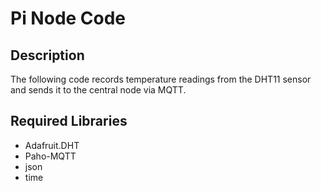 # Pi Node Code
## Description
The following code records temperature readings from the DHT11 sensor and sends it to the central node via MQTT.

## Required Libraries
- Adafruit.DHT
- Paho-MQTT
- json
- time
